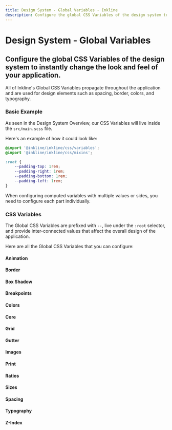 ```yaml
---
title: Design System - Global Variables - Inkline
description: Configure the global CSS Variables of the design system to instantly change the look and feel of your application.
---
```


<script setup>
import { manifest as animationsManifest } from '@inkline/inkline/css/variables/animations/manifest.mjs';
import { manifest as borderManifest } from '@inkline/inkline/css/variables/border/manifest.mjs';
import { manifest as boxShadowManifest } from '@inkline/inkline/css/variables/box-shadow/manifest.mjs';
import { manifest as breakpointsManifest } from '@inkline/inkline/css/variables/breakpoints/manifest.mjs';
import { manifest as colorsManifest } from '@inkline/inkline/css/variables/colors/manifest.mjs';
import { manifest as coreManifest } from '@inkline/inkline/css/variables/core/manifest.mjs';
import { manifest as gridManifest } from '@inkline/inkline/css/variables/grid/manifest.mjs';
import { manifest as gutterManifest } from '@inkline/inkline/css/variables/gutter/manifest.mjs';
import { manifest as imagesManifest } from '@inkline/inkline/css/variables/images/manifest.mjs';
import { manifest as printManifest } from '@inkline/inkline/css/variables/print/manifest.mjs';
import { manifest as ratiosManifest } from '@inkline/inkline/css/variables/ratios/manifest.mjs';
import { manifest as sizesManifest } from '@inkline/inkline/css/variables/sizes/manifest.mjs';
import { manifest as spacingManifest } from '@inkline/inkline/css/variables/spacing/manifest.mjs';
import { manifest as typographyManifest } from '@inkline/inkline/css/variables/typography/manifest.mjs';
import { manifest as zIndexManifest } from '@inkline/inkline/css/variables/z-index/manifest.mjs';
import ColorPickerPackage from "vue-accessible-color-picker";
const { ColorPicker } = ColorPickerPackage;
</script>

# Design System - Global Variables
## Configure the global CSS Variables of the design system to instantly change the look and feel of your application.

All of Inkline's Global CSS Variables propagate throughout the application and are used for design elements such as spacing, border, colors, and typography.

### Basic Example

As seen in the <router-link :to="{ name: 'docs-introduction-design-system' }">Design System Overview</router-link>, our CSS Variables will live inside the `src/main.scss` file. 

Here's an example of how it could look like:

~~~scss
@import '@inkline/inkline/css/variables';
@import '@inkline/inkline/css/mixins';

:root {
    --padding-top: 1rem;
    --padding-right: 1rem;
    --padding-bottom: 1rem;
    --padding-left: 1rem;
}
~~~

<i-alert color="info" class="_margin-top:1">
    <template #icon>
        <i-icon name="ink-info" />
    </template>
    <p>
        When configuring computed variables with multiple values or sides, you need to configure each part individually.
    </p>
</i-alert>


### CSS Variables
The Global CSS Variables are prefixed with `--`, live under the `:root` selector, and provide inter-connected values that affect the overall design of the application. 

Here are all the Global CSS Variables that you can configure:

#### Animation
<css-variables-table :manifest="animationsManifest"></css-variables-table>

#### Border
<css-variables-table :manifest="borderManifest"></css-variables-table>

#### Box Shadow
<css-variables-table :manifest="boxShadowManifest"></css-variables-table>

#### Breakpoints
<css-variables-table :manifest="breakpointsManifest"></css-variables-table>

#### Colors

<i-card>
    <ColorPicker :color="{ h: 0.54193548387, s: 0.771144278607, l: 0.394117647059, a: 1 }">
        <template #hue-range-input-label>
            <span class="_visually-hidden">Hue</span>
        </template>
        <template #alpha-range-input-label>
            <span class="_visually-hidden">Alpha</span>
        </template>
        <template #copy-button>
            <span class="_visually-hidden">Copy color</span>
            <i-icon name="far-clone"></i-icon>
        </template>
        <template #format-switch-button>
            <span class="_visually-hidden">Switch format</span>
            <svg aria-hidden="true" xmlns="http://www.w3.org/2000/svg" width="16" height="15" viewBox="0 0 16 15">
              <path d="M8 15l5-5-1-1-4 2-4-2-1 1zm4-9l1-1-5-5-5 5 1 1 4-2z" fill="currentColor" />
            </svg>
        </template>
    </ColorPicker>
</i-card>

<css-variables-table :manifest="colorsManifest" :modifiers="['color']"></css-variables-table>

#### Core
<css-variables-table :manifest="coreManifest"></css-variables-table>

#### Grid
<css-variables-table :manifest="gridManifest"></css-variables-table>

#### Gutter
<css-variables-table :manifest="gutterManifest"></css-variables-table>

#### Images
<css-variables-table :manifest="imagesManifest"></css-variables-table>

#### Print
<css-variables-table :manifest="printManifest"></css-variables-table>

#### Ratios
<css-variables-table :manifest="ratiosManifest"></css-variables-table>

#### Sizes
<css-variables-table :manifest="sizesManifest"></css-variables-table>

#### Spacing
<css-variables-table :manifest="spacingManifest"></css-variables-table>

#### Typography
<css-variables-table :manifest="typographyManifest"></css-variables-table>

#### Z-Index
<css-variables-table :manifest="zIndexManifest"></css-variables-table>

